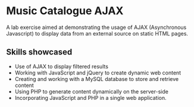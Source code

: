 # Music Catalogue AJAX
A lab exercise aimed at demonstrating the usage of AJAX (Asynchronous Javascript) to display data from an external source on static HTML pages.

## Skills showcased
* Use of AJAX to display filtered results
* Working with JavaScript and jQuery to create dynamic web content
* Creating and working with a MySQL database to store and retrieve content
* Using PHP to generate content dynamically on the server-side
* Incorporating JavaScript and PHP in a single web application.
